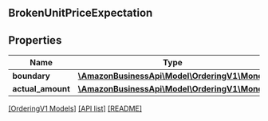 ## BrokenUnitPriceExpectation

## Properties

Name | Type | Description | Notes
------------ | ------------- | ------------- | -------------
**boundary** | [**\AmazonBusinessApi\Model\OrderingV1\Money**](Money.md) |  |
**actual_amount** | [**\AmazonBusinessApi\Model\OrderingV1\Money**](Money.md) |  |

[[OrderingV1 Models]](../) [[API list]](../../Api) [[README]](../../../README.md)
